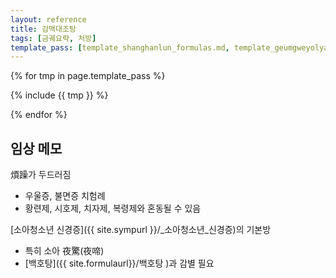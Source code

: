 ```yaml
---
layout: reference
title: 감맥대조탕
tags: [금궤요략, 처방]
template_pass: [template_shanghanlun_formulas.md, template_geumgweyolyag_formulas.md, template_etc_formulas.md]
---
```


{% for tmp in page.template_pass %}

{% include {{ tmp }} %}

{% endfor %}

## 임상 메모

煩躁가 두드러짐
* 우울증, 불면증 치험례
* 황련제, 시호제, 치자제, 복령제와 혼동될 수 있음


[소아청소년 신경증]({{ site.sympurl }}/_소아청소년_신경증)의 기본방
* 특히 소아 夜驚(夜啼)
* [백호탕]({{ site.formulaurl}}/백호탕 )과 감별 필요
